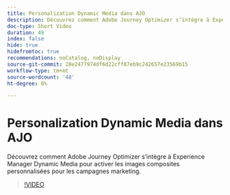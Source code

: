 ```yaml
---
title: Personalization Dynamic Media dans AJO
description: Découvrez comment Adobe Journey Optimizer s’intègre à Experience Manager Dynamic Media pour activer les images composites personnalisées pour les campagnes marketing.
doc-type: Short Video
duration: 49
index: false
hide: true
hidefromtoc: true
recommendations: noCatalog, noDisplay
source-git-commit: 28e2477974df6d22cff87eb9c242657e23569b15
workflow-type: tm+mt
source-wordcount: '48'
ht-degree: 0%

---
```



# Personalization Dynamic Media dans AJO

Découvrez comment Adobe Journey Optimizer s’intègre à Experience Manager Dynamic Media pour activer les images composites personnalisées pour les campagnes marketing.

<!-- 62_S520_3442520_48_dynamic-media-personalization-in-ajo -->
>[!VIDEO](https://video.tv.adobe.com/v/3460311/?learn=on&enablevpops=true&captions=fre_fr)
